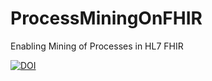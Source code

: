 # ProcessMiningOnFHIR
Enabling Mining of Processes in HL7 FHIR



[![DOI](https://zenodo.org/badge/DOI/10.1007/978-3-030-72693-5_26.svg)](https://doi.org/10.1007/978-3-030-72693-5_26)
